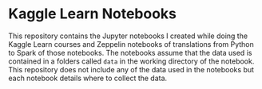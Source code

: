 # Kaggle Learn Notebooks

This repository contains the Jupyter notebooks I created while doing the Kaggle
Learn courses and Zeppelin notebooks of translations from Python to Spark of
those notebooks. The notebooks assume that the data used is contained in a
folders called `data` in the working directory of the notebook. This repository
does not include any of the data used in the notebooks but each notebook details
where to collect the data.
